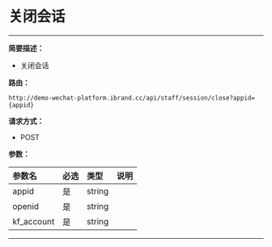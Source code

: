 
#  关闭会话
 ****

**简要描述：**


-  关闭会话


**路由：**

```
http://demo-wechat-platform.ibrand.cc/api/staff/session/close?appid={appid}

```
**请求方式：**
- POST

**参数：**

|参数名|必选|类型|说明|
|:----    |:---|:----- |-----   |
|appid |是  |string |  |
|openid|  是|string |  |
|kf_account |  是|string |  |
 ****



